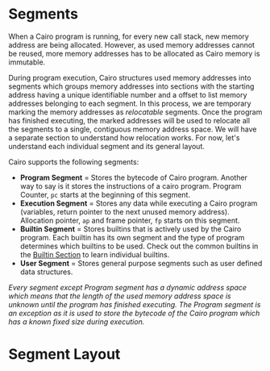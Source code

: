 # Segments

When a Cairo program is running, for every new call stack, new memory address are being allocated. However, as used memory addresses cannot be reused, more memory addresses has to be allocated as Cairo memory is immutable.

During program execution, Cairo structures used memory addresses into segments which groups memory addresses into sections with the starting address having a unique identifiable number and a offset to list memory addresses belonging to each segment. In this process, we are temporary marking the memory addresses as *relocatable* segments.  Once the program has finished executing, the marked addresses will be used to relocate all the segments to a single, contiguous memory address space. We will have a separate section to understand how relocation works. For now, let's understand each individual segment and its general layout. 

Cairo supports the following segments:

- **Program Segment** = Stores the bytecode of Cairo program. Another way to say is it stores the instructions of a cairo program. Program Counter, `pc` starts at the beginning of this segment.  
- **Execution Segment** = Stores any data while executing a Cairo program (variables, return pointer to the next unused memory address). Allocation pointer, `ap` and frame pointer, `fp` starts on this segment. 
- **Builtin Segment** = Stores builtins that is actively used by the Cairo program. Each builtin has its own segment and the type of program determines which builtins to be used. Check out the common builtins in the [Builtin Section](ch204-00-builtins.md) to learn individual builtins. 
- **User Segment** = Stores general purpose segments such as user defined data structures. 

*Every segment except Program segment has a dynamic address space which means that the length of the used memory address space is unknown until the program has finished executing. The Program segment is an exception as it is used to store the bytecode of the Cairo program which has a known fixed size during execution.*

# Segment Layout


